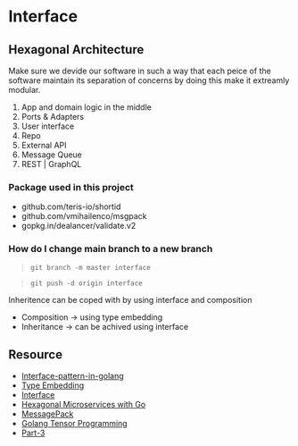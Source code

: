 # Interface

## Hexagonal Architecture
Make sure we devide our software in such a way that each peice of the software maintain its separation of concerns
by doing this make it extreamly modular. 

1. App and domain logic in the middle
2. Ports & Adapters
3. User interface
4. Repo
5. External API
6. Message Queue
7. REST | GraphQL

### Package used in this project
* github.com/teris-io/shortid
* github.com/vmihailenco/msgpack
* gopkg.in/dealancer/validate.v2

### How do I change main branch to a new branch
> `git branch -m master interface`

> `git push -d origin interface`

Inheritence can be coped with by using interface and composition

* Composition -> using type embedding
* Inheritance -> can be achived using interface


## Resource

* [Interface-pattern-in-golang](https://medium.com/swlh/what-is-the-extension-interface-pattern-in-golang-ce852dcecaec)
* [Type Embedding](https://go101.org/article/type-embedding.html)
* [Interface](https://www.youtube.com/watch?v=qJKQZKGZgf0)
* [Hexagonal Microservices with Go](https://www.youtube.com/watch?v=rQnTtQZGpg8)
* [MessagePack](https://msgpack.org/index.html)
* [Golang Tensor Programming](https://www.youtube.com/watch?v=QyBXz9SpPqE&list=PLJbE2Yu2zumCe9cO3SIyragJ8pLmVv0z9)
* [Part-3](https://github.com/tensor-programming/hex-microservice/tree/part-3)